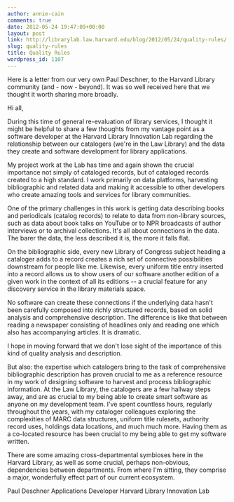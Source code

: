 ```yaml
---
author: annie-cain
comments: true
date: 2012-05-24 19:47:09+00:00
layout: post
link: http://librarylab.law.harvard.edu/blog/2012/05/24/quality-rules/
slug: quality-rules
title: Quality Rules
wordpress_id: 1107
---
```


Here is a letter from our very own Paul Deschner, to the Harvard Library community (and - now - beyond).  It was so well received here that we thought it worth sharing more broadly.


Hi all,

During this time of general re-evaluation of library services, I thought
it might be helpful to share a few thoughts from my vantage point as a
software developer at the Harvard Library Innovation Lab regarding the
relationship between our catalogers (we're in the Law Library) and the
data they create and software development for library applications.

My project work at the Lab has time and again shown the crucial
importance not simply of cataloged records, but of cataloged records
created to a high standard.  I work primarily on data platforms,
harvesting bibliographic and related data and making it accessible to
other developers who create amazing tools and services for library
communities.

One of the primary challenges in this work is getting data describing
books and periodicals (catalog records) to relate to data from
non-library sources, such as data about book talks on YouTube or to NPR
broadcasts of author interviews or to archival collections.  It's all
about connections in the data.  The barer the data, the less described
it is, the more it falls flat.

On the bibliographic side, every new Library of Congress subject heading
a cataloger adds to a record creates a rich set of connective
possibilities downstream for people like me.  Likewise, every uniform
title entry inserted into a record allows us to show users of our
software another edition of a given work in the context of all its
editions -- a crucial feature for any discovery service in the library
materials space.

No software can create these connections if the underlying data hasn't
been carefully composed into richly structured records, based on solid
analysis and comprehensive description.  The difference is like that
between reading a newspaper consisting of headlines only and reading one
which also has accompanying articles.  It is dramatic.

I hope in moving forward that we don't lose sight of the importance of
this kind of quality analysis and description.

But also: the expertise which catalogers bring to the task of
comprehensive bibliographic description has proven crucial to me as a
reference resource in my work of designing software to harvest and
process bibliographic information.  At the Law Library, the catalogers
are a few hallway steps away, and are as crucial to my being able to
create smart software as anyone on my development team.  I've spent
countless hours, regularly throughout the years, with my cataloger
colleagues exploring the complexities of MARC data structures, uniform
title rulesets, authority record uses, holdings data locations, and much
much more.  Having them as a co-located resource has been crucial to my
being able to get my software written.

There are some amazing cross-departmental symbioses here in the Harvard
Library, as well as some crucial, perhaps non-obvious, dependencies
between departments.  From where I'm sitting, they comprise a major,
wonderfully effect part of our current ecosystem.

Paul Deschner
Applications Developer
Harvard Library Innovation Lab
